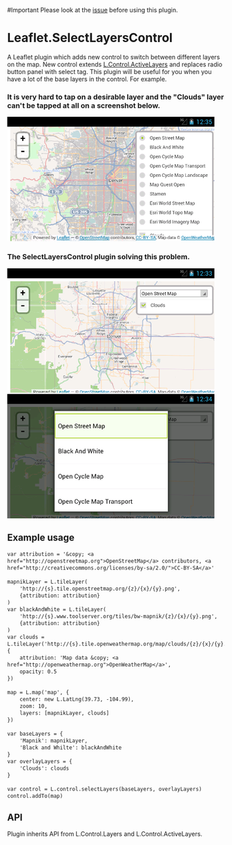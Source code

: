 #Important
Please look at the [issue](https://github.com/vogdb/SelectLayersControl/issues/1) before using this plugin.

# Leaflet.SelectLayersControl
A Leaflet plugin which adds new control to switch between different layers on the map. New control extends [L.Control.ActiveLayers](https://github.com/vogdb/Leaflet.ActiveLayers "ActiveLayers") and replaces radio button panel with select tag. This plugin will be useful for you when you have a lot of the base layers in the control. For example.

### It is very hard to tap on a desirable layer and the "Clouds" layer can't be tapped at all on a screenshot below.

![control with radio panel](screenshots/radio.png "control with radio panel")

### The SelectLayersControl plugin solving this problem.

![control with select tag](screenshots/select.png "control with select tag")
![tap on the select tag](screenshots/select-tap.png "tap on the select tag")

## Example usage

    var attribution = '&copy; <a href="http://openstreetmap.org">OpenStreetMap</a> contributors, <a href="http://creativecommons.org/licenses/by-sa/2.0/">CC-BY-SA</a>'

    mapnikLayer = L.tileLayer(
        'http://{s}.tile.openstreetmap.org/{z}/{x}/{y}.png',
        {attribution: attribution}
    )
    var blackAndWhite = L.tileLayer(
        'http://{s}.www.toolserver.org/tiles/bw-mapnik/{z}/{x}/{y}.png',
        {attribution: attribution}
    )
    var clouds = L.tileLayer('http://{s}.tile.openweathermap.org/map/clouds/{z}/{x}/{y}.png', {
        attribution: 'Map data &copy; <a href="http://openweathermap.org">OpenWeatherMap</a>',
        opacity: 0.5
    })

    map = L.map('map', {
        center: new L.LatLng(39.73, -104.99),
        zoom: 10,
        layers: [mapnikLayer, clouds]
    })

    var baseLayers = {
        'Mapnik': mapnikLayer,
        'Black and Whilte': blackAndWhite
    }
    var overlayLayers = {
        'Clouds': clouds
    }

    var control = L.control.selectLayers(baseLayers, overlayLayers)
    control.addTo(map)

## API
Plugin inherits API from L.Control.Layers and L.Control.ActiveLayers.